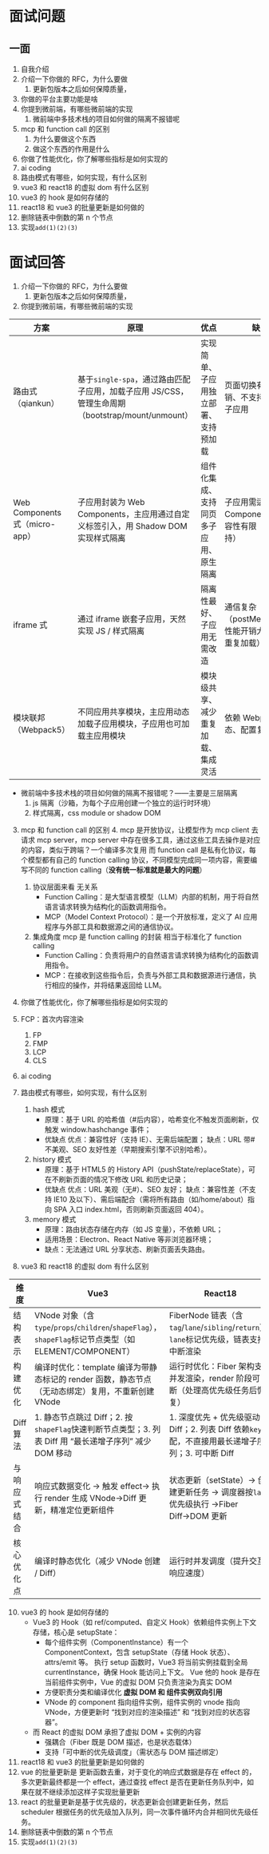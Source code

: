 # 面试问题

## 一面

1. 自我介绍
2. 介绍一下你做的 RFC，为什么要做
   1. 更新包版本之后如何保障质量，
3. 你做的平台主要功能是啥
4. 你提到微前端，有哪些微前端的实现
   1. 微前端中多技术栈的项目如何做的隔离不报错呢
5. mcp 和 function call 的区别
   1. 为什么要做这个东西
   2. 做这个东西的作用是什么
6. 你做了性能优化，你了解哪些指标是如何实现的
7. ai coding
8. 路由模式有哪些，如何实现，有什么区别
9. vue3 和 react18 的虚拟 dom 有什么区别
10. vue3 的 hook 是如何存储的
11. react18 和 vue3 的批量更新是如何做的
12. 删除链表中倒数的第 n 个节点
13. 实现`add(1)(2)(3)`

# 面试回答

1. 介绍一下你做的 RFC，为什么要做
   1. 更新包版本之后如何保障质量，
2. 你提到微前端，有哪些微前端的实现

| 方案                           | 原理                                                                                             | 优点                                   | 缺点                                                 | 适用场景                                  |
| ------------------------------ | ------------------------------------------------------------------------------------------------ | -------------------------------------- | ---------------------------------------------------- | ----------------------------------------- |
| 路由式（qiankun）              | 基于`single-spa`，通过路由匹配子应用，加载子应用 JS/CSS，管理生命周期（bootstrap/mount/unmount） | 实现简单、子应用独立部署、支持预加载   | 页面切换有加载开销、不支持同页多子应用               | 中后台系统（如 ERP、OA）                  |
| Web Components 式（micro-app） | 子应用封装为 Web Components，主应用通过自定义标签引入，用 Shadow DOM 实现样式隔离                | 组件化集成、支持同页多子应用、原生隔离 | 子应用需适配 Web Components、兼容性有限（IE 不支持） | 需嵌入多子应用的页面（如首页）            |
| iframe 式                      | 通过 iframe 嵌套子应用，天然实现 JS / 样式隔离                                                   | 隔离性最好、子应用无需改造             | 通信复杂（postMessage）、性能开销大（资源重复加载）  | 需强隔离的场景（如第三方系统嵌入）        |
| 模块联邦（Webpack5）           | 不同应用共享模块，主应用动态加载子应用模块，子应用也可加载主应用模块                             | 模块级共享、减少重复加载、集成灵活     | 依赖 Webpack 生态、配置复杂                          | 技术栈统一（如均为 React/Vue3）的大型应用 |

- 微前端中多技术栈的项目如何做的隔离不报错呢？——主要是三层隔离
  1. js 隔离（沙箱，为每个子应用创建一个独立的运行时环境）
  2. 样式隔离，css module or shadow DOM

3. mcp 和 function call 的区别 4. mcp 是开放协议，让模型作为 mcp client 去请求 mcp server，mcp server 中存在很多工具，通过这些工具去操作是对应的内容，类似于跨端？一个编译多次复用
   而 function call 是私有化协议，每个模型都有自己的 function calling 协议，不同模型完成同一项内容，需要编写不同的 function calling（**没有统一标准就是最大的问题**）

   1. 协议层面来看 无关系
      - Function Calling：是大型语言模型（LLM）内部的机制，用于将自然语言请求转换为结构化的函数调用指令。
      - MCP（Model Context Protocol）：是一个开放标准，定义了 AI 应用程序与外部工具和数据源之间的通信协议。
   2. 集成角度 mcp 是 function calling 的封装 相当于标准化了 function calling
      - Function Calling：负责将用户的自然语言请求转换为结构化的函数调用指令。
      - MCP：在接收到这些指令后，负责与外部工具和数据源进行通信，执行相应的操作，并将结果返回给 LLM。

4. 你做了性能优化，你了解哪些指标是如何实现的
5. FCP：首次内容渲染
   1. FP
   2. FMP
   3. LCP
   4. CLS
6. ai coding
7. 路由模式有哪些，如何实现，有什么区别

   1. hash 模式
      - 原理：基于 URL 的哈希值（#后内容），哈希变化不触发页面刷新，仅触发 window.hashchange 事件；
      - 优缺点
        优点：兼容性好（支持 IE）、无需后端配置；
        缺点：URL 带#不美观、SEO 友好性差（早期搜索引擎不识别哈希）。
   2. history 模式
      - 原理：基于 HTML5 的 History API（pushState/replaceState），可在不刷新页面的情况下修改 URL 和历史记录；
      - 优缺点
        优点：URL 美观（无#）、SEO 友好；
        缺点：兼容性差（不支持 IE10 及以下）、需后端配合（需将所有路由（如/home/about）指向 SPA 入口 index.html，否则刷新页面返回 404）。
   3. memory 模式
      - 原理：路由状态存储在内存（如 JS 变量），不依赖 URL；
      - 适用场景：Electron、React Native 等非浏览器环境；
      - 缺点：无法通过 URL 分享状态、刷新页面丢失路由。

8. vue3 和 react18 的虚拟 dom 有什么区别

| 维度         | Vue3                                                                                                   | React18                                                                                             |
| ------------ | ------------------------------------------------------------------------------------------------------ | --------------------------------------------------------------------------------------------------- |
| 结构表示     | VNode 对象（含`type`/`props`/`children`/`shapeFlag`），`shapeFlag`标记节点类型（如 ELEMENT/COMPONENT） | FiberNode 链表（含`tag`/`lane`/`sibling`/`return`），`lane`标记优先级，链表支持中断渲染             |
| 构建优化     | 编译时优化：template 编译为带静态标记的 render 函数，静态节点（无动态绑定）复用，不重新创建 VNode      | 运行时优化：Fiber 架构支持并发渲染，render 阶段可中断（处理高优先级任务后恢复）                     |
| Diff 算法    | 1. 静态节点跳过 Diff；2. 按`shapeFlag`快速判断节点类型；3. 列表 Diff 用 “最长递增子序列” 减少 DOM 移动 | 1. 深度优先 + 优先级驱动的 Diff；2. 列表 Diff 依赖`key`匹配，不直接用最长递增子序列；3. 可中断 Diff |
| 与响应式结合 | 响应式数据变化 → 触发 effect→ 执行 render 生成 VNode→Diff 更新，精准定位更新组件                       | 状态更新（setState）→ 创建更新任务 → 调度器按`lane`优先级执行 →Fiber Diff→DOM 更新                  |
| 核心优化点   | 编译时静态优化（减少 VNode 创建 / Diff）                                                               | 运行时并发调度（提升交互响应速度）                                                                  |

10. vue3 的 hook 是如何存储的
    - Vue3 的 Hook（如 ref/computed、自定义 Hook）依赖组件实例上下文存储，核心是 setupState：
      - 每个组件实例（ComponentInstance）有一个 ComponentContext，包含 setupState（存储 Hook 状态）、attrs/emit 等。
        执行 setup 函数时，Vue3 将当前实例挂载到全局 currentInstance，确保 Hook 能访问上下文。
        Vue 他的 hook 是存在当前组件实例中，Vue 的虚拟 DOM 只负责渲染为真实 DOM
      - 方便职责分类和编译优化 **虚拟 DOM 和 组件实例双向引用**
      - VNode 的 component 指向组件实例，组件实例的 vnode 指向 VNode，方便更新时 “找到对应的渲染描述” 和 “找到对应的状态容器”。
    - 而 React 的虚拟 DOM 承担了虚拟 DOM + 实例的内容
      - 强耦合（Fiber 既是 DOM 描述，也是状态载体）
      - 支持「可中断的优先级调度」（需状态与 DOM 描述绑定）
11. react18 和 vue3 的批量更新是如何做的
12. vue 的批量更新是 更新函数去重，对于变化的响应式数据是存在 effect 的，多次更新最终都是一个 effect，通过查找 effect 是否在更新任务队列中，如果在就不继续添加这样子实现批量更新
13. react 的批量更新是基于优先级的，状态更新会创建更新任务，然后 scheduler 根据任务的优先级加入队列，同一次事件循环内合并相同优先级任务。
14. 删除链表中倒数的第 n 个节点
15. 实现`add(1)(2)(3)`
